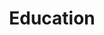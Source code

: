 ---
# An instance of the Experience widget.
# Documentation: https://wowchemy.com/docs/page-builder/
widget: experience

# This file represents a page section.
headless: true

# Order that this section appears on the page.
weight: 40

title: Education
subtitle:

# Date format for experience
#   Refer to https://wowchemy.com/docs/customization/#date-format
date_format: Jan 2006

# Experiences.
#   Add/remove as many `experience` items below as you like.
#   Required fields are `title`, `company`, and `date_start`.
#   Leave `date_end` empty if it's your current employer.
#   Begin multi-line descriptions with YAML's `|2-` multi-line prefix.
experience:
  - title: 'PhD in Biological Sciences'
    company: 'University of Auckland'
    company_url: 'https://www.auckland.ac.nz/en.html'
    company_logo: uoa-logo
    location: 'Tāmaki Makaurau, Auckland'
    date_start: '2021-03-01'
    date_end: ''
    description: >-
     * Using *Pseudomonas syringae* pv. *actinidiae* to understand how plant pathogens evolve during host infection.

     * Awarded a University of Auckland Doctoral Scholarship.
        
  - title: 'MSc in Biological Sciences'
    company: 'University of Auckland'
    company_url: 'https://www.auckland.ac.nz/en.html'
    company_logo: uoa-logo
    location: 'Tāmaki Makaurau, Auckland'
    date_start: '2019-03-01'
    date_end: '2020-05-01'
    description: >-
     * Identification of candidate *Pseudomonas syringae* pv. *actinidiae* effectors that trigger resistance in *Actinidia arguta*.

     * Awarded a Zespri Innovation Fellowship.

  - title: 'PGDipSci in Biological Sciences'
    company: 'University of Auckland'
    company_url: 'https://www.auckland.ac.nz/en.html'
    company_logo: uoa-logo
    location: 'Tāmaki Makaurau, Auckland'
    date_start: '2018-03-01'
    date_end: '2018-12-01'  
    description: >-
      * Awarded the Senior Frances Briggs Memorial Prize in Plant Sciences.

      * Awarded the Janet Bain Mackay Memorial Prize.

  - title: 'BSc in Biological Sciences'
    company: 'University of Auckland'
    company_url: 'https://www.auckland.ac.nz/en.html'
    company_logo: uoa-logo
    location: 'Tāmaki Makaurau, Auckland'
    date_start: '2015-03-01'
    date_end: '2018-12-01' 
    description: >-
     * First in Course for BIOSCI 321 - Plant Pathology.
  

design:
  columns: '2'
---